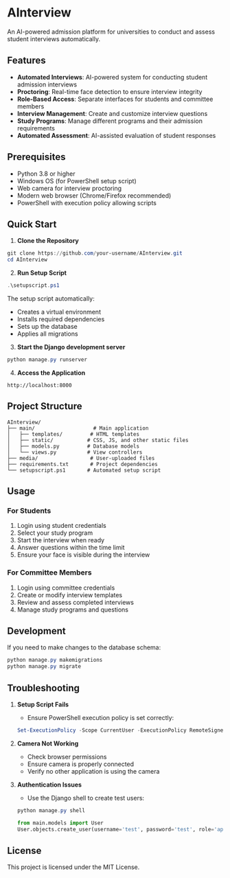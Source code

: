 # AInterview

An AI-powered admission platform for universities to conduct and assess student interviews automatically.

## Features

- **Automated Interviews**: AI-powered system for conducting student admission interviews
- **Proctoring**: Real-time face detection to ensure interview integrity
- **Role-Based Access**: Separate interfaces for students and committee members
- **Interview Management**: Create and customize interview questions
- **Study Programs**: Manage different programs and their admission requirements
- **Automated Assessment**: AI-assisted evaluation of student responses

## Prerequisites

- Python 3.8 or higher
- Windows OS (for PowerShell setup script)
- Web camera for interview proctoring
- Modern web browser (Chrome/Firefox recommended)
- PowerShell with execution policy allowing scripts

## Quick Start

1. **Clone the Repository**
```powershell
git clone https://github.com/your-username/AInterview.git
cd AInterview
```

2. **Run Setup Script**
```powershell
.\setupscript.ps1
```

The setup script automatically:
- Creates a virtual environment
- Installs required dependencies
- Sets up the database
- Applies all migrations

3. **Start the Django development server**
```powershell
python manage.py runserver
```

4. **Access the Application**
```
http://localhost:8000
```

## Project Structure

```
AInterview/
├── main/                   # Main application
│   ├── templates/         # HTML templates
│   ├── static/           # CSS, JS, and other static files
│   ├── models.py         # Database models
│   └── views.py          # View controllers
├── media/                 # User-uploaded files
├── requirements.txt       # Project dependencies
└── setupscript.ps1       # Automated setup script
```

## Usage

### For Students
1. Login using student credentials
2. Select your study program
3. Start the interview when ready
4. Answer questions within the time limit
5. Ensure your face is visible during the interview

### For Committee Members
1. Login using committee credentials
2. Create or modify interview templates
3. Review and assess completed interviews
4. Manage study programs and questions

## Development

If you need to make changes to the database schema:
```powershell
python manage.py makemigrations
python manage.py migrate
```

## Troubleshooting

1. **Setup Script Fails**
   - Ensure PowerShell execution policy is set correctly:
   ```powershell
   Set-ExecutionPolicy -Scope CurrentUser -ExecutionPolicy RemoteSigned
   ```

2. **Camera Not Working**
   - Check browser permissions
   - Ensure camera is properly connected
   - Verify no other application is using the camera

3. **Authentication Issues**
   - Use the Django shell to create test users:
   ```powershell
   python manage.py shell
   ```
   ```python
   from main.models import User
   User.objects.create_user(username='test', password='test', role='applicant')
   ```

## License

This project is licensed under the MIT License.
